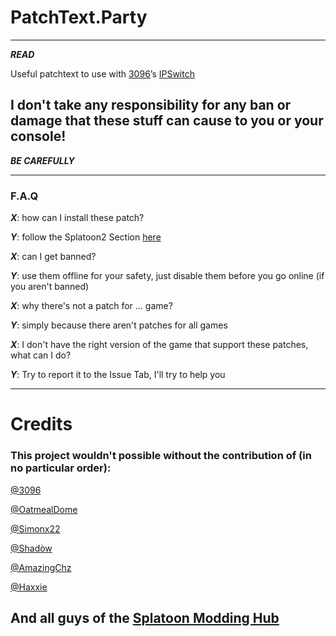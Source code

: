 # PatchText.Party

---
***READ***

Useful patchtext to use with [3096](https://github.com/3096)’s [IPSwitch](https://github.com/3096/ipswitch/releases)

## I don't take any responsibility for any ban or damage that these stuff can cause to you or your console!

***BE CAREFULLY***

---
### F.A.Q

***X***: how can I install these patch?

***Y***: follow the Splatoon2 Section [here](https://back0ldor.github.io)


***X***: can I get banned?

***Y***: use them offline for your safety, just disable them before you go online (if you aren't banned)


***X***: why there's not a patch for ... game?

***Y***: simply because there aren't patches for all games


***X***: I don't have the right version of the game that support these patches, what can I do?

***Y***: Try to report it to the Issue Tab, I'll try to help you

---
# Credits

### This project wouldn't possible without the contribution of (in no particular order):

[@3096](https://github.com/3096)

[@OatmealDome](https://oatmealdome.me)

[@Simonx22](https://github.com/Simonx22)

[@Shadòw](https://github.com/shadowninja108)

[@AmazingChz](AmazingChz#5695)

[@Haxxie](https://youtube.com/Haxxie)

And all guys of the [Splatoon Modding Hub](https://discord.gg/5k4msvP)
---
